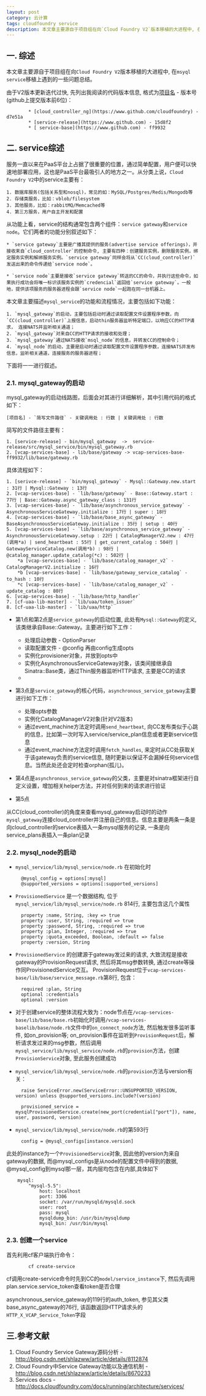 ```yaml
---
layout: post
category: 云计算
tags: cloudfoundry service
description: 本文章主要源自于项目组在向`Cloud Foundry V2`版本移植的大进程中, 在`msyql service`移植上遇到的一些问题总结。
---
```



## 一. 综述

本文章主要源自于项目组在向`Cloud Foundry V2`版本移植的大进程中, 在`msyql service`移植上遇到的一些问题总结。

由于V2版本更新迭代过快, 先列出我阅读的代码版本信息, 格式为[项目名](下载地址) - 版本号(github上提交版本前6位)：

			* [cloud_controller_ng](https://www.github.com/cloudfoundry) - d7e51a
			* [service-release](https://www.github.com) - 15d8f2
			* [	service-base](https://www.github.com) - ff9932

## 二. service综述

服务一直以来在PaaS平台上占据了很重要的位置，通过简单配置，用户便可以快速地部署应用，这也是PaaS平台最吸引人的地方之一。从分类上说，`Cloud Foundry V2`中的service主要有：

	1. 数据库服务(包括关系型和nosql)，常见的如：MySQL/Postgres/Redis/Mongodb等
	2. 存储类服务，比如：vblob/filesystem
	3. 其他服务，比如：rabbitMQ/Memcached等
	4. 第三方服务，用户自主开发和配置

从功能上看，service的结构通常包含两个组件：`service gateway`和`service node`。它们两者的功能分别叙述如下：

	* `service gateway`主要是广播其提供的服务(advertise service offerings)，并接收来自`cloud_controller`的控制命令, 主要有四种：创建服务实例，删除服务实例，绑定服务实例和解绑服务实例。`service gateway`同样会将从`CC(cloud_controller)`发送出来的命令传递给`service node`。

	* `service node`主要是接收`service gateway`转送的CC的命令，并执行这些命令，如果执行成功会将唯一标识该服务实例的`credencial`返回给`service gateway`。一般地，提供该项服务的服务器进程会跟`service node`一起跑在同一台机器上。

本文章主要描述`mysql_service`的功能和流程情况，主要包括如下功能：

	1. `mysql_gateway`的启动，主要包括启动时通过读取配置文件设置程序参数，向`CC(cloud_controller)`上报信息，启动thin服务器监听特定端口，以响应CC的HTTP请求， 连接NATS并监听相关通道；
	2. `mysql_gateway`对来自CC的HTTP请求的接收和处理；
	3. `mysql_gateway`通过NATS接收`msql_node`的信息，并转发CC的控制命令；
	4. `mysql_node`的启动，主要是启动时通过读取配置文件设置程序参数，连接NATS并发布信息，监听相关通道，连接服务的服务器进程；

下面将一一进行叙述。

### 2.1. mysql_gateway的启动

mysql_gateway的启动线路图，后面会对其进行详细解析，其中引用代码的格式如下：
	
	[项目名] - `简写文件路径` - 关键调用处 : 行数 | 关键调用处 : 行数

简写的文件路径主要有：

	1. [service-release] - bin/mysql_gateway  ->  service-release/src/mysql_service/bin/mysql_gateway.rb
	2. [vcap-services-base] - lib/base/gateway -> vcap-services-base-ff9932/lib/base/gateway.rb

具体流程如下：

	1. [serivce-release] - `bin/mysql_gateway` - Mysql::Gateway.new.start : 31行 | Mysql::Gateway : 13行
	2. [vcap-services-base] - `lib/base/gateway` - Base::Gateway.start : 77行 | Base::Gateway.async_gateway_class : 131行
	3. [vcap-services-base] - `lib/base/asynchronous_service_gateway` - AsynchronousServiceGateway.initialize : 17行 | super : 18行 
	4. [vcap-services-base] - `lib/base/base_async_gateway` - BaseAsynchronousServiceGateway.initialize : 35行 | setup : 40行
	5. [vcap-services-base] - `lib/base/asynchronous_service_gateway` - AsynchronousServiceGateway.setup : 22行 | CatalogManagerV2.new : 47行(调用*a) | send_heartbeat : 55行 | get_current_catalog : 504行 | GatewayServiceCatalog.new(调用*b) : 98行 | @catalog_manager.update_catalog(*c) : 502行 | 
		*a [vcap-services-base] - `lib/base/catalog_manager_v2` - CatalogManagerV2.initialize : 16行
		*b [vcap-services-base] - `lib/base/gateway_service_catalog` - to_hash : 10行
		*c [vcap-services-base] - `lib/base/catalog_manager_v2` - update_catalog : 80行
	6. [vcap-services-base] - `lib/base/http_handler` 
	7. [cf-uaa-lib-master] - `lib/uaa/token_issuer`
	8. [cf-uaa-lib-master] - `lib/uaa/http`

* 第1点和第2点是`service_gateway`的启动位置, 此处有`Mysql::Gateway`的定义, 该类继承自Base::Gateway。主要进行如下工作：
	
	* 处理启动参数 - OptionParser 
	* 读取配置文件 - @config  再由config生成opts
	* 实例化provisioner对象，并放到opts中
	* 实例化AsynchronousServiceGateway对象，该类间接继承自Sinatra::Base类，通过Thin服务器监听HTTP请求, 主要是CC的请求
	* 

* 第3点是`service_gateway`的核心代码，`asynchronous_service_gateway`主要进行如下工作：

	* 处理opts参数
	* 实例化CatalogManagerV2对象(针对V2版本)
	* 通过event_machine方法定时调用`send_heartbeat`, 向CC发布类似于心跳的信息，比如第一次时写入service/service_plan信息或者更新service信息
	* 通过event_machine方法定时调用`fetch_handles`, 来定时从CC处获取关于该gateway负责的service信息, 随时更新以保证不会漏掉任何service信息。当然此处还会定时检查orphan(孤儿)。

* 第4点是`asynchronous_service_gateway`的父类，主要是对sinatra框架进行自定义设置，增加相关helper方法，并对任何到来的请求进行验证

* 第5点

从CC(cloud_controller)的角度来查看mysql_gateway启动时的动作
`mysql_gateway`连接cloud_controller并注册自己的信息。信息主要是两条一条是向cloud_controller的service表插入一条mysql服务的记录, 一条是向service_plans表插入一条plan记录

### 2.2. mysql_node的启动

* `mysql_service/lib/mysql_service/node.rb` 在初始化时

		@mysql_config = options[:mysql]
		@supported_versions = options[:supported_versions]

* `ProvisionedService` 是一个数据结构, 位于`mysql_service/lib/mysql_service/node.rb` 814行, 主要包含这几个属性

		property :name, String, :key => true
		property :user, String, :required => true
		property :password, String, :required => true
		property :plan, Integer, :required => true
		property :quota_exceeded, Boolean, :default => false
		property :version, String

* `ProvisionedService` 的创建源于gateway发过来的请求, 大致流程是接收gateway的ProvisionRequest请求, 然后将其msg参数转换, 通过create等操作同ProvisionedService交互。 ProvisionRequest位于`vcap-services-base/lib/base/service_message.rb`第8行, 包含：

		required :plan, String
		optional :credentials
		optional :version

* 对于创建service的整体流程大致为：node节点在`/vcap-services-base/lib/base/base.rb`初始化时调用`/vcap-services-baselib/base/node.rb`文件中的`on_connect_node`方法, 然后触发很多监听事件, 如on_provision等;
on_provision事件在监听到`ProvisionRequest`后，解析请求发过来的msg参数，然后调用`mysql_service/lib/mysql_service/node.rb`的`provision`方法，创建`ProvisionService`对象, 至此服务创建成功

* `mysql_service/lib/mysql_service/node.rb`的`provision`方法与version有关：

		raise ServiceError.new(ServiceError::UNSUPPORTED_VERSION, version) unless @supported_versions.include?(version)

		provisioned_service = mysqlProvisionedService.create(new_port(credential["port"]), name, user, password, version)

* `mysql_service/lib/mysql_service/node.rb`的第593行

		config = @mysql_configs[instance.version]

此处的instance为一个`ProvisionedService`对象, 因此他的version为来自gateway的数据, 而@mysql_configs是从node的配置文件中得到的数据, @mysql_config到mysql那一层，其内层均包含在内部,具体如下

		mysql:
			"mysql-5.5":
				host: localhost
				port: 3306
				socket: /var/run/mysqld/mysqld.sock
				user: root
				pass: mysql 
				mysqldump_bin: /usr/bin/mysqldump
				mysql_bin: /usr/bin/mysql

### 2.3. 创建一个service

首先利用cf客户端执行命令：

			cf create-service

cf调用create-service命令时先到CC的`model/service_instance`下, 然后先调用plan.service.service_token查看token是否合理


asynchronous_service_gateway的119行的auth_token, 参见其父类base_async_gateway的76行, 该函数返回HTTP请求头的`HTTP_X_VCAP_Service_Token`字段



## 三.参考文献

1. Cloud Foundry Service Gateway源码分析 - http://blog.csdn.net/shlazww/article/details/8112874
2. Cloud Foundry中Service Gateway功能以及通信机制 - http://blog.csdn.net/shlazww/article/details/8670233
3. Services docs - http://docs.cloudfoundry.com/docs/running/architecture/services/